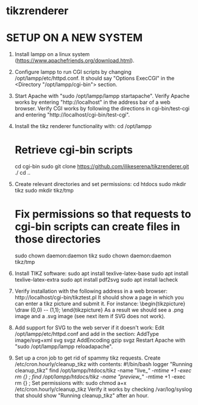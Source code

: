 # tikzrenderer

SETUP ON A NEW SYSTEM
=====================

1. Install lampp on a linux system (https://www.apachefriends.org/download.html).

2. Configure lampp to run CGI scripts by changing /opt/lampp/etc/httpd.conf.
   It should say "Options ExecCGI" in the <Directory "/opt/lampp/cgi-bin"> section.
   
3. Start Apache with "sudo /opt/lampp/lampp startapache".
   Verify Apache works by entering "http://localhost" in the address bar of a web browser.
   Verify CGI works by following the directions in cgi-bin/test-cgi
   and entering "http://localhost/cgi-bin/test-cgi".

4. Install the tikz renderer functionality with:
   cd /opt/lampp
   # Retrieve cgi-bin scripts
   cd cgi-bin
   sudo git clone https://github.com/ilikeserena/tikzrenderer.git ./
   cd ..
   
5. Create relevant directories and set permissions:
   cd htdocs
   sudo mkdir tikz
   sudo mkdir tikz/tmp
   # Fix permissions so that requests to cgi-bin scripts can create files in those directories
   sudo chown daemon:daemon tikz
   sudo chown daemon:daemon tikz/tmp

6. Install TIKZ software:
   sudo apt install texlive-latex-base
   sudo apt install texlive-latex-extra
   sudo apt install pdf2svg
   sudo apt install lacheck

7. Verify installation with the following address in a web browser:
   http://localhost/cgi-bin/tikztest.pl
   It should show a page in which you can enter a tikz picture and submit it.
   For instance:
    \begin{tikzpicture} \draw (0,0) -- (1,1); \end{tikzpicture}
   As a result we should see a .png image and a .svg image (see next item if SVG does not work).

8. Add support for SVG to the web server if it doesn't work:
   Edit /opt/lampp/etc/httpd.conf and add in the <IfModule mime_module> section:
    AddType image/svg+xml svg svgz
    AddEncoding gzip svgz
   Restart Apache with "sudo /opt/lampp/lampp reloadapache".

9. Set up a cron job to get rid of spammy tikz requests.
   Create /etc/cron.hourly/cleanup_tikz with contents:
    #!/bin/bash
    logger "Running cleanup_tikz"
    find /opt/lampp/htdocs/tikz -name "live_*" -mtime +1 -exec rm {} \;
    find /opt/lampp/htdocs/tikz -name "preview_*" -mtime +1 -exec rm {} \;
   Set permissions with:
    sudo chmod a+x /etc/cron.hourly/cleanup_tikz
   Verify it works by checking /var/log/syslog that should show "Running cleanup_tikz" after an hour.
